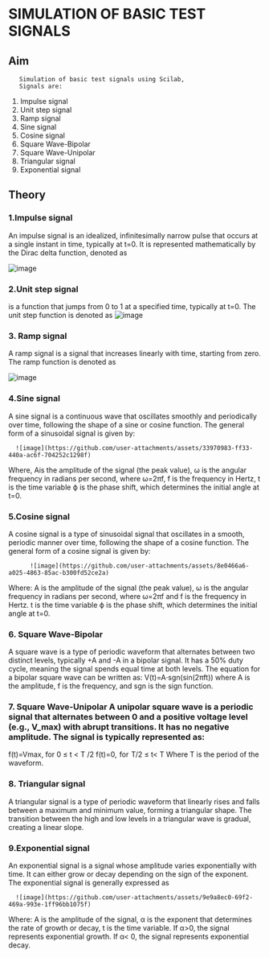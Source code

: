 # SIMULATION OF BASIC TEST SIGNALS
## Aim
       Simulation of basic test signals using Scilab, 
       Signals are:
1)	Impulse signal
2)	Unit step signal
3)	Ramp signal
4)	Sine signal
5)	Cosine signal
6)	Square Wave-Bipolar
7)	Square Wave-Unipolar
8)	Triangular signal
9)	Exponential signal
## Theory
 ### 1.Impulse signal
 An impulse signal is an idealized, infinitesimally narrow pulse that occurs at a single instant in time, typically at t=0. It is represented mathematically by the Dirac delta function,  denoted as
                                                                                                                                  


![image](https://github.com/user-attachments/assets/9e163784-6b6f-4e0c-bbdb-bfdad21decfc)




### 2.Unit step signal 
is a function that jumps from 0 to 1 at a specified time, typically at t=0. The unit step function is denoted as 
                                 ![image](https://github.com/user-attachments/assets/22dd2f8a-ff00-4295-8f02-bdbe6fe450d6)

### 3. Ramp signal
A ramp signal is a signal that increases linearly with time, starting from zero. The ramp function is denoted as

![image](https://github.com/user-attachments/assets/a08d38f1-ad0e-4a32-a043-201584b752fd)

### 4.Sine signal
A sine signal is a continuous wave that oscillates smoothly and periodically over time, following the shape of a sine or cosine function. The general form of a sinusoidal signal is given by:

      ![image](https://github.com/user-attachments/assets/33970983-ff33-440a-ac6f-704252c1298f)
                               
Where,
	Ais the amplitude of the signal (the peak value),
	ω is the angular frequency in radians per second, where ω=2πf, f is the frequency in Hertz,
	t is the time variable
	ϕ is the phase shift, which determines the initial angle at t=0.
 

### 5.Cosine signal
A cosine signal is a type of sinusoidal signal that oscillates in a smooth, periodic manner over time, following the shape of a cosine function. The general form of a cosine signal is given by:

          ![image](https://github.com/user-attachments/assets/8e0466a6-a025-4863-85ac-b300fd52ce2a)
                                  

Where:
	A is the amplitude of the signal (the peak value),
	ω is the angular frequency in radians per second, where ω=2πf  and f is the frequency in Hertz.
	t is the time variable
	ϕ is the phase shift, which determines the initial angle at t=0.
 

### 6. Square Wave-Bipolar
A square wave is a type of periodic waveform that alternates between two distinct levels, typically +A and -A in a bipolar signal. It has a 50% duty cycle, meaning the signal spends equal time at both levels. The equation for a bipolar square wave can be written as:
V(t)=A⋅sgn(sin(2πft))
where A is the amplitude, f is the frequency, and sgn is the sign function.

### 7. Square Wave-Unipolar                                                                                                                              A unipolar square wave is a periodic signal that alternates between 0 and a positive voltage level (e.g., V_max) with abrupt transitions. It has no negative amplitude. The signal is typically represented as:
f(t)=Vmax, for 0 ≤ t < T /2     f(t)=0,  for  T/2  ≤ t< T
Where T is the period of the waveform.

### 8. Triangular signal
A triangular signal is a type of periodic waveform that linearly rises and falls between a maximum and minimum value, forming a triangular shape. The transition between the high and low levels in a triangular wave is gradual, creating a linear slope.

### 9.Exponential signal
An exponential signal is a signal whose amplitude varies exponentially with time. It can either grow or decay depending on the sign of the exponent. The exponential signal is generally expressed as

      ![image](https://github.com/user-attachments/assets/9e9a8ec0-69f2-469a-993e-1ff96bb1075f)
                                      
Where:
	A is the amplitude of the signal,
	α is the exponent that determines the rate of growth or decay,
	t is the time variable.
	If  α>0, the signal represents exponential growth.
	If α< 0, the signal represents exponential decay.



                                   
                                   
                              

                                 

                                                                                                                                  







